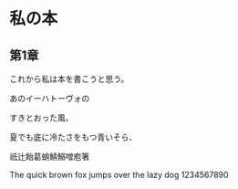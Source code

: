 # 私の本

## 第1章

これから私は本を書こうと思う。

あのイーハトーヴォの

すきとおった風、

夏でも底に冷たさをもつ青いそら、

祇辻飴葛蛸鯖鰯噌庖箸

The quick brown fox jumps over the lazy dog 1234567890